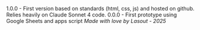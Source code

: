 1.0.0 - First version based on standards (html, css, js) and hosted on github. Relies heavily on Claude Sonnet 4 code.
0.0.0 - First prototype using Google Sheets and apps script
_Made with love by Lasout - 2025_
